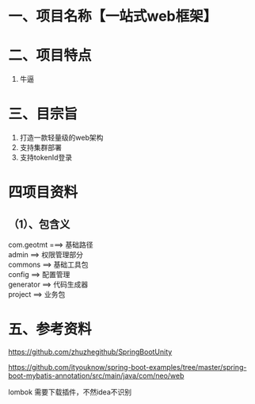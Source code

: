 # 一、项目名称【一站式web框架】
# 二、项目特点
1. 牛逼

# 三、目宗旨
1. 打造一款轻量级的web架构
2. 支持集群部署
3. 支持tokenId登录

# 四项目资料
## （1）、包含义
com.geotmt ===> 基础路径 \
admin ==> 权限管理部分 \
commons ==> 基础工具包 \
config ==> 配置管理 \
generator ==> 代码生成器 \
project ==> 业务包


# 五、参考资料
https://github.com/zhuzhegithub/SpringBootUnity

https://github.com/ityouknow/spring-boot-examples/tree/master/spring-boot-mybatis-annotation/src/main/java/com/neo/web

lombok 需要下载插件，不然idea不识别
